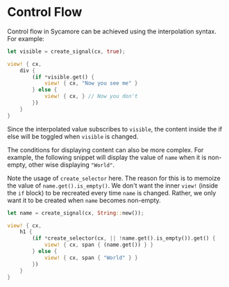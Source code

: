 # Control Flow

Control flow in Sycamore can be achieved using the interpolation syntax. For example:

```rust
let visible = create_signal(cx, true);

view! { cx,
    div {
        (if *visible.get() {
            view! { cx, "Now you see me" }
        } else {
            view! { cx, } // Now you don't
        })
    }
}
```

Since the interpolated value subscribes to `visible`, the content inside the if else will be toggled
when `visible` is changed.

The conditions for displaying content can also be more complex. For example, the following snippet
will display the value of `name` when it is non-empty, other wise displaying `"World"`.

Note the usage of `create_selector` here. The reason for this is to memoize the value of
`name.get().is_empty()`. We don't want the inner `view!` (inside the `if` block) to be recreated
every time `name` is changed. Rather, we only want it to be created when `name` becomes non-empty.

```rust
let name = create_signal(cx, String::new());

view! { cx,
    h1 {
        (if *create_selector(cx, || !name.get().is_empty()).get() {
            view! { cx, span { (name.get()) } }
        } else {
            view! { cx, span { "World" } }
        })
    }
}
```
